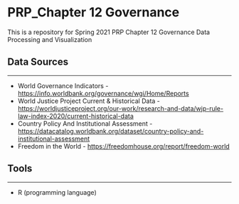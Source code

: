 # PRP_Chapter 12 Governance
This is a repository for Spring 2021 PRP Chapter 12 Governance Data Processing and Visualization

## Data Sources
---
- World Governance Indicators - https://info.worldbank.org/governance/wgi/Home/Reports
- World Justice Project Current & Historical Data - https://worldjusticeproject.org/our-work/research-and-data/wjp-rule-law-index-2020/current-historical-data
- Country Policy And Institutional Assessment - https://datacatalog.worldbank.org/dataset/country-policy-and-institutional-assessment
- Freedom in the World - https://freedomhouse.org/report/freedom-world

## Tools
---
- R (programming language)